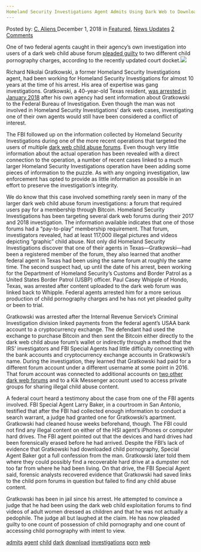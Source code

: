 ```yaml
---
Homeland Security Investigations Agent Admits Using Dark Web to Download Child Porn
---
```

<article class="post-listing post-27431 post type-post status-publish format-standard has-post-thumbnail hentry 
 tag-admits tag-agent tag-child tag-dark tag-download tag-investigations tag-porn tag-security tag-web">
<div class="post-inner">
<span>Posted by: <a href="https://www.deepdotweb.com/author/caliens/" title="">C. Aliens </a></span>
<span>December 1, 2018</span>
<span>in <a href="https://www.deepdotweb.com/category/deepdot-news/" rel="category tag">Featured</a>, <a href="https://www.deepdotweb.com/category/news-updates/" rel="category tag">News Updates</a></span>
<span><a href="https://www.deepdotweb.com/2018/12/01/homeland-security-investigations-agent-admits-using-dark-web-to-download-child-porn/#comments">2 Comments</a></span>


<p>One of two federal agents caught in their agency’s own investigation into users of a dark web child abuse forum <a href="https://www.expressnews.com/news/local/article/Federal-agent-to-plead-guilty-to-child-porn-13388623.php">pleaded guilty</a> to two different child pornography charges, according to the recently updated court docket.<img class="wp-image-27437 aligncenter" src="/imgs/2018/11/word-image-58.jpeg" srcset="/imgs/2018/11/word-image-58.jpeg 660w, /imgs/2018/11/word-image-58-300x150.jpeg 300w" sizes="(max-width: 660px) 100vw, 660px" /></p>
<p>Richard Nikolai Gratkowski, a former Homeland Security Investigations agent, had been working for Homeland Security Investigations for almost 10 years at the time of his arrest. His area of expertise was gang investigations. Gratkowski, a 40-year-old Texas resident, <a href="https://www.deepdotweb.com/2018/02/03/two-homeland-security-agents-arrested-downloading-child-porn/">was arrested in January 2018</a> after his own agency had sent information about Gratkowski to the Federal Bureau of Investigation. Even though the man was not involved in Homeland Security Investigations’ dark web cases, investigating one of their own agents would still have been considered a conflict of interest.</p>
<p>The FBI followed up on the information collected by Homeland Security Investigations during one of the more recent operations that targeted the users of multiple <a href="https://www.deepdotweb.com/2018/11/04/alleged-admin-of-a-child-abuse-forum-on-the-darkweb-arrested-in-france/">dark web child abuse forums</a>. Even though very little information about the actual operation has been revealed with a direct connection to the operation, a number of recent cases linked to a much larger Homeland Security Investigations operation have been adding some pieces of information to the puzzle. As with any ongoing investigation, law enforcement has opted to provide as little information as possible in an effort to preserve the investigation&#8217;s integrity.</p>
<p>We do know that this case involved something rarely seen in many of the larger dark web child abuse forum investigations: a forum that required users pay for a membership through Bitcoin. Homeland Security Investigations has been targeting several dark web forums during their 2017 and 2018 investigation. The information available indicates that one of those forums had a “pay-to-play” membership requirement. That forum, investigators revealed, had at least 117,000 illegal pictures and videos depicting “graphic” child abuse. Not only did Homeland Security Investigations discover that one of their agents in Texas—Gratkowski—had been a registered member of the forum, they also learned that another federal agent in Texas had been using the same forum at roughly the same time. The second suspect had, up until the date of his arrest, been working for the Department of Homeland Security&#8217;s Customs and Border Patrol as a United States Border Patrol (USBP) officer. Paul Casey Whipple of Hondo, Texas, was arrested after content uploaded to the dark web forum was linked back to Whipple. Federal agents arrested him for a more serious production of child pornography charges and he has not yet pleaded guilty or been to trial.</p>
<p>Gratkowski was arrested after the Internal Revenue Service’s Criminal Investigation division linked payments from the federal agent&#8217;s USAA bank account to a cryptocurrency exchange. The defendant had used the exchange to purchase Bitcoin and then sent the Bitcoin either directly to the dark web child abuse forum&#8217;s wallet or indirectly through a method that the IRS’ investigators and FBI Special Agents had little difficulty connecting with the bank accounts and cryptocurrency exchange accounts in Gratkowski&#8217;s name. During the investigation, they learned that Gratkowski had paid for a different forum account under a different username at some point in 2016. That forum account was connected to additional accounts on <a href="https://www.deepdotweb.com/marketplace-directory/categories/discussion-forums">two other dark web forums</a> and to a Kik Messenger account used to access private groups for sharing illegal child abuse content.</p>
<p>A federal court heard a testimony about the case from one of the FBI agents involved. FBI Special Agent Larry Baker, in a courtroom in San Antonio, testified that after the FBI had collected enough information to conduct a search warrant, a judge had granted one for Gratkowski’s apartment. Gratkowski had cleaned house weeks beforehand, though. The FBI could not find any illegal content on either of the HSI agent’s iPhones or computer hard drives. The FBI agent pointed out that the devices and hard drives had been forensically erased before he had arrived. Despite the FBI’s lack of evidence that Gratkowski had downloaded child pornography, Special Agent Baker got a full confession from the man. Gratkowski later told them where they could possibly find a recoverable hard drive at a dumpster not too far from where he had been living. On that drive, the FBI Special Agent said, forensic analysts recovered evidence that Gratkowski had saved links to the child porn forums in question but failed to find any child abuse content.</p>
<p>Gratkowski has been in jail since his arrest. He attempted to convince a judge that he had been using the dark web child exploitation forums to find videos of adult women dressed as children and that he was not actually a pedophile. The judge all but laughed at the claim. He has now pleaded guilty to one count of possession of child pornography and one count of accessing child pornography with intent to view.</p>
</div>
<a href="https://www.deepdotweb.com/tag/admits/" rel="tag">admits</a> <a href="https://www.deepdotweb.com/tag/agent/" rel="tag">agent</a> <a href="https://www.deepdotweb.com/tag/child/" rel="tag">child</a> <a href="https://www.deepdotweb.com/tag/dark/" rel="tag">dark</a> <a href="https://www.deepdotweb.com/tag/download/" rel="tag">download</a>  <a href="https://www.deepdotweb.com/tag/investigations/" rel="tag">investigations</a> <a href="https://www.deepdotweb.com/tag/porn/" rel="tag">porn</a>  <a href="https://www.deepdotweb.com/tag/web/" rel="tag">web</a></span> <span style="display:none" class="updated">2018-12-01<a href="https://www.deepdotweb.com/author/caliens/" title="Posts by C. Aliens" rel="author">C. Aliens</a></strong></div>
</div>
</article>


